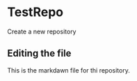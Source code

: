# TestRepo
Create a new repository

## Editing the file

This is the markdawn file for thi repository.
